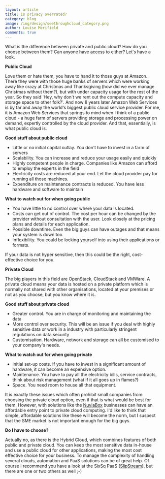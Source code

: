 ```yaml
---
layout: article
title: Is privacy overrated? 
category: blog
image: /img/design/seethroughcloud_category.png
author: Louise Merifield
comments: true
---
```


What is the difference between private and public cloud?
How do you choose between them?  Can anyone have access to either? Let's have a look.

**Public Cloud**

Love them or hate them, you have to hand it to those guys at Amazon. There they were with those huge banks of servers which were working away like crazy at Christmas and Thanksgiving (how did we ever manage Christmas without them?), but with under capacity usage for the rest of the year. So they said 'Hey, why don't we rent out the compute capacity and storage space to other folk?'. And now 8 years later Amazon Web Services is by far and away the world's biggest public cloud service provider. For me, it is Amazon Web Services that springs to mind when I think of a public cloud - a huge farm of servers providing storage and processing power on demand, expertly controlled by the cloud provider. And that, essentially, is what public cloud is.

**Good stuff about public cloud**

* Little or no initial capital outlay. You don't have to invest in a farm of servers
* Scalability. You can increase and reduce your usage easily and quickly
* Highly competent people in charge. Companies like Amazon can afford to employ the experts in the field
* Electricity costs are reduced at your end. Let the cloud provider pay for running all those machines.
* Expenditure on maintenance contracts is reduced. You have less hardware and software to maintain

**What to watch out for when going public**

* You have little to no control over where your data is located.
* Costs can get out of control. The cost per hour can be changed by the provider without consultation with the user. Look closely at the pricing plans and details for each application.
* Possible downtime. Even the big guys can have outages and that means your system is down too.
* Inflexibility. You could be locking yourself into using their applications or formats.

If your data is not hyper sensitive, then this could be the right, cost-effective choice for you.

**Private Cloud**

The big players in this field are OpenStack, CloudStack and VMWare. A private cloud means your data is hosted on a private platform which is normally not shared with other organisations, located at your premises or not as you choose, but you know where it is.

**Good stuff about private cloud**

* Greater control. You are in charge of monitoring and maintaining the data
* More control over security. This will be an issue if you deal with highly sensitive data or work in a industry with particularly stringent regulations on data security
* Customisation. Hardware, network and storage can all be customised to your company's needs.

**What to watch out for when going private**

* Initial set-up costs. If you have to invest in a significant amount of hardware, it can become an expensive option.
* Maintenance. You have to pay all the electricity bills, service contracts, think about risk management (what if it all goes up in flames?)
* Space. You need room to house all that equipment.

It is exactly these issues which often prohibit small companies from choosing the private cloud option, even if that is what would be best for them. However, with solutions like the [NuvlaBox](http://sixsq.com/products/nuvlabox.html) businesses can have an affordable entry point to private cloud computing. I'd like to think that simple, affordable solutions like these will become the norm, but I suspect that the SME market is not important enough for the big guys.

**Do I have to choose?**

Actually no, as there is the Hybrid Cloud, which combines features of both public and private cloud. You can keep the most sensitive data in-house and use a public cloud for other applications, making the most cost effective choice for your business. To manage the complexity of handling several clouds, automation and PaaS solutions can be of great help. Of course I recommend you have a look at the SixSq PaaS ([SlipStream](http://sixsq.com/products/slipstream.html)), but there are one or two others as well ;-)
